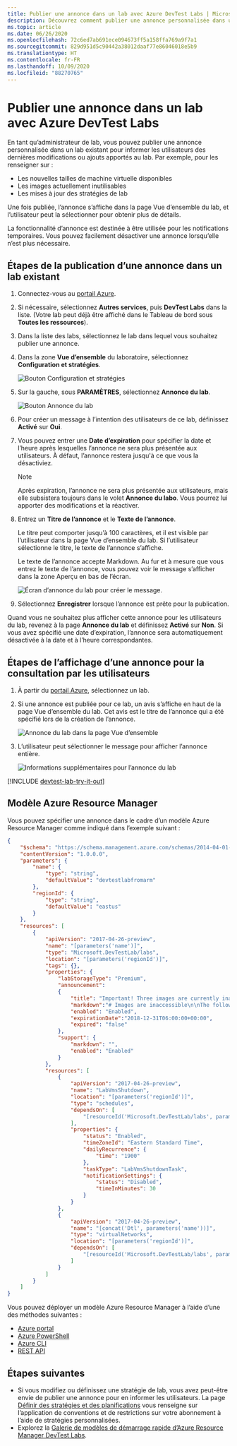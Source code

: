 ```yaml
---
title: Publier une annonce dans un lab avec Azure DevTest Labs | Microsoft Docs
description: Découvrez comment publier une annonce personnalisée dans un lab existant pour informer les utilisateurs des dernières modifications ou des derniers ajouts apportés au lab dans Azure DevTest Labs.
ms.topic: article
ms.date: 06/26/2020
ms.openlocfilehash: 72c6ed7ab691ece094673ff5a158ffa769a9f7a1
ms.sourcegitcommit: 829d951d5c90442a38012daaf77e86046018e5b9
ms.translationtype: HT
ms.contentlocale: fr-FR
ms.lasthandoff: 10/09/2020
ms.locfileid: "88270765"
---
```

# <a name="post-an-announcement-to-a-lab-in-azure-devtest-labs"></a>Publier une annonce dans un lab avec Azure DevTest Labs

En tant qu’administrateur de lab, vous pouvez publier une annonce personnalisée dans un lab existant pour informer les utilisateurs des dernières modifications ou ajouts apportés au lab. Par exemple, pour les renseigner sur :

- Les nouvelles tailles de machine virtuelle disponibles
- Les images actuellement inutilisables
- Les mises à jour des stratégies de lab

Une fois publiée, l’annonce s’affiche dans la page Vue d’ensemble du lab, et l’utilisateur peut la sélectionner pour obtenir plus de détails.

La fonctionnalité d’annonce est destinée à être utilisée pour les notifications temporaires.  Vous pouvez facilement désactiver une annonce lorsqu’elle n’est plus nécessaire.

## <a name="steps-to-post-an-announcement-in-an-existing-lab"></a>Étapes de la publication d’une annonce dans un lab existant

1. Connectez-vous au [portail Azure](https://go.microsoft.com/fwlink/p/?LinkID=525040).
1. Si nécessaire, sélectionnez **Autres services**, puis **DevTest Labs** dans la liste. (Votre lab peut déjà être affiché dans le Tableau de bord sous **Toutes les ressources**).
1. Dans la liste des labs, sélectionnez le lab dans lequel vous souhaitez publier une annonce.
1. Dans la zone **Vue d’ensemble** du laboratoire, sélectionnez **Configuration et stratégies**.

    ![Bouton Configuration et stratégies](./media/devtest-lab-announcements/devtestlab-config-and-policies.png)

1. Sur la gauche, sous **PARAMÈTRES**, sélectionnez **Annonce du lab**.

    ![Bouton Annonce du lab](./media/devtest-lab-announcements/devtestlab-announcements.png)

1. Pour créer un message à l’intention des utilisateurs de ce lab, définissez **Activé** sur **Oui**.

1. Vous pouvez entrer une **Date d’expiration** pour spécifier la date et l’heure après lesquelles l’annonce ne sera plus présentée aux utilisateurs. À défaut, l’annonce restera jusqu'à ce que vous la désactiviez.

   > [!NOTE]
   > Après expiration, l’annonce ne sera plus présentée aux utilisateurs, mais elle subsistera toujours dans le volet **Annonce du labo**. Vous pourrez lui apporter des modifications et la réactiver.
   >
   >

1. Entrez un **Titre de l’annonce** et le **Texte de l’annonce**.

   Le titre peut comporter jusqu’à 100 caractères, et il est visible par l’utilisateur dans la page Vue d’ensemble du lab. Si l’utilisateur sélectionne le titre, le texte de l’annonce s’affiche.

   Le texte de l’annonce accepte Markdown. Au fur et à mesure que vous entrez le texte de l’annonce, vous pouvez voir le message s’afficher dans la zone Aperçu en bas de l’écran.

    ![Écran d’annonce du lab pour créer le message.](./media/devtest-lab-announcements/devtestlab-post-announcement.png)


1. Sélectionnez **Enregistrer** lorsque l’annonce est prête pour la publication.

Quand vous ne souhaitez plus afficher cette annonce pour les utilisateurs du lab, revenez à la page **Annonce du lab** et définissez **Activé** sur **Non**. Si vous avez spécifié une date d’expiration, l’annonce sera automatiquement désactivée à la date et à l’heure correspondantes.

## <a name="steps-for-users-to-view-an-announcement"></a>Étapes de l’affichage d’une annonce pour la consultation par les utilisateurs

1. À partir du [portail Azure](https://go.microsoft.com/fwlink/p/?LinkID=525040), sélectionnez un lab.

1. Si une annonce est publiée pour ce lab, un avis s’affiche en haut de la page Vue d’ensemble du lab. Cet avis est le titre de l’annonce qui a été spécifié lors de la création de l’annonce.

    ![Annonce du lab dans la page Vue d’ensemble](./media/devtest-lab-announcements/devtestlab-user-announcement.png)

1. L’utilisateur peut sélectionner le message pour afficher l’annonce entière.

    ![Informations supplémentaires pour l’annonce du lab](./media/devtest-lab-announcements/devtestlab-user-announcement-text.png)

[!INCLUDE [devtest-lab-try-it-out](../../includes/devtest-lab-try-it-out.md)]

## <a name="azure-resource-manager-template"></a>Modèle Azure Resource Manager
Vous pouvez spécifier une annonce dans le cadre d’un modèle Azure Resource Manager comme indiqué dans l’exemple suivant :

```json
{
    "$schema": "https://schema.management.azure.com/schemas/2014-04-01-preview/deploymentTemplate.json#",
    "contentVersion": "1.0.0.0",
    "parameters": {
        "name": {
            "type": "string",
            "defaultValue": "devtestlabfromarm"
        },
        "regionId": {
            "type": "string",
            "defaultValue": "eastus"
        }
    },
    "resources": [
        {
            "apiVersion": "2017-04-26-preview",
            "name": "[parameters('name')]",
            "type": "Microsoft.DevTestLab/labs",
            "location": "[parameters('regionId')]",
            "tags": {},
            "properties": {
                "labStorageType": "Premium",
                "announcement":
                {
                    "title": "Important! Three images are currently inaccessible. Click for more information.",
                    "markdown":"# Images are inaccessible\n\nThe following 3 images are currently not available for use: \n\n- image1\n- image2\n- image3\n\nI am working to fix the problem ASAP.",
                    "enabled": "Enabled",
                    "expirationDate":"2018-12-31T06:00:00+00:00",
                    "expired": "false"
                },
                "support": {
                    "markdown": "",
                    "enabled": "Enabled"
                }
            },
            "resources": [
                {
                    "apiVersion": "2017-04-26-preview",
                    "name": "LabVmsShutdown",
                    "location": "[parameters('regionId')]",
                    "type": "schedules",
                    "dependsOn": [
                        "[resourceId('Microsoft.DevTestLab/labs', parameters('name'))]"
                    ],
                    "properties": {
                        "status": "Enabled",
                        "timeZoneId": "Eastern Standard Time",
                        "dailyRecurrence": {
                            "time": "1900"
                        },
                        "taskType": "LabVmsShutdownTask",
                        "notificationSettings": {
                            "status": "Disabled",
                            "timeInMinutes": 30
                        }
                    }
                },
                {
                    "apiVersion": "2017-04-26-preview",
                    "name": "[concat('Dtl', parameters('name'))]",
                    "type": "virtualNetworks",
                    "location": "[parameters('regionId')]",
                    "dependsOn": [
                        "[resourceId('Microsoft.DevTestLab/labs', parameters('name'))]"
                    ]
                }
            ]
        }
    ]
}
```

Vous pouvez déployer un modèle Azure Resource Manager à l’aide d’une des méthodes suivantes :

- [Azure portal](../azure-resource-manager/templates/deploy-portal.md)
- [Azure PowerShell](../azure-resource-manager/templates/deploy-powershell.md)
- [Azure CLI](../azure-resource-manager/templates/deploy-cli.md)
- [REST API](../azure-resource-manager/templates/deploy-rest.md)

## <a name="next-steps"></a>Étapes suivantes
* Si vous modifiez ou définissez une stratégie de lab, vous avez peut-être envie de publier une annonce pour en informer les utilisateurs. La page [Définir des stratégies et des planifications](devtest-lab-set-lab-policy.md) vous renseigne sur l’application de conventions et de restrictions sur votre abonnement à l’aide de stratégies personnalisées.
* Explorez la [Galerie de modèles de démarrage rapide d’Azure Resource Manager DevTest Labs](https://github.com/Azure/azure-devtestlab/tree/master/samples/DevTestLabs/QuickStartTemplates).
